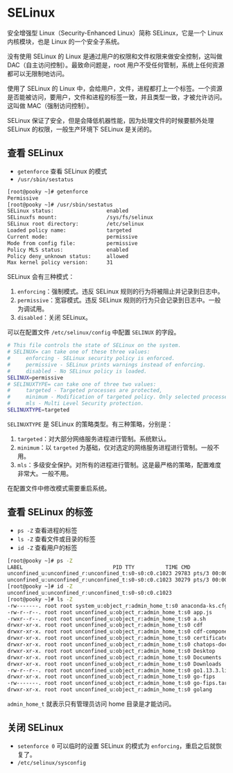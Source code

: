 # SELinux

安全增强型 Linux（Security-Enhanced Linux）简称 SELinux，它是一个 Linux 内核模块，也是 Linux 的一个安全子系统。

没有使用 SELinux 的 Linux 是通过用户的权限和文件权限来做安全控制，这叫做 DAC（自主访问控制）。最致命问题是，root 用户不受任何管制，系统上任何资源都可以无限制地访问。

使用了 SELinux 的 Linux 中，会给用户，文件，进程都打上一个标签。一个资源是否能被访问，要用户，文件和进程的标签一致，并且类型一致，才被允许访问。这叫做 MAC（强制访问控制）。

SELinux 保证了安全，但是会降低机器性能，因为处理文件的时候要额外处理 SELinux 的权限，一般生产环境下 SELinux 是关闭的。

## 查看 SELinux

- `getenforce` 查看 SELinux 的模式
- `/usr/sbin/sestatus`

```bash
[root@pooky ~]# getenforce
Permissive
[root@pooky ~]# /usr/sbin/sestatus
SELinux status:                 enabled
SELinuxfs mount:                /sys/fs/selinux
SELinux root directory:         /etc/selinux
Loaded policy name:             targeted
Current mode:                   permissive
Mode from config file:          permissive
Policy MLS status:              enabled
Policy deny_unknown status:     allowed
Max kernel policy version:      31

```

SELinux 会有三种模式：

1. `enforcing`：强制模式。违反 SELinux 规则的行为将被阻止并记录到日志中。
2. `permissive`：宽容模式。违反 SELinux 规则的行为只会记录到日志中。一般为调试用。
3. `disabled`：关闭 SELinux。

可以在配置文件 `/etc/selinux/config` 中配置 `SELINUX` 的字段。

```bash
# This file controls the state of SELinux on the system.
# SELINUX= can take one of these three values:
#     enforcing - SELinux security policy is enforced.
#     permissive - SELinux prints warnings instead of enforcing.
#     disabled - No SELinux policy is loaded.
SELINUX=permissive
# SELINUXTYPE= can take one of three two values:
#     targeted - Targeted processes are protected,
#     minimum - Modification of targeted policy. Only selected processes are protected.
#     mls - Multi Level Security protection.
SELINUXTYPE=targeted

```

`SELINUXTYPE` 是 SELinux 的策略类型。有三种策略，分别是：

1. `targeted`：对大部分网络服务进程进行管制。系统默认。
2. `minimum`：以 `targeted` 为基础，仅对选定的网络服务进程进行管制。一般不用。
3. `mls`：多级安全保护。对所有的进程进行管制。这是最严格的策略，配置难度非常大。一般不用。

在配置文件中修改模式需要重启系统。

## 查看 SELinux 的标签

- `ps -Z` 查看进程的标签
- `ls -Z` 查看文件或目录的标签
- `id -Z` 查看用户的标签

```bash
[root@pooky ~]# ps -Z
LABEL                             PID TTY          TIME CMD
unconfined_u:unconfined_r:unconfined_t:s0-s0:c0.c1023 29783 pts/3 00:00:00 bash
unconfined_u:unconfined_r:unconfined_t:s0-s0:c0.c1023 30279 pts/3 00:00:00 ps
[root@pooky ~]# id -Z
unconfined_u:unconfined_r:unconfined_t:s0-s0:c0.c1023
[root@pooky ~]# ls -Z
-rw-------. root root system_u:object_r:admin_home_t:s0 anaconda-ks.cfg
-rw-r--r--. root root unconfined_u:object_r:admin_home_t:s0 app.js
-rwxr--r--. root root unconfined_u:object_r:admin_home_t:s0 a.sh
drwxr-xr-x. root root unconfined_u:object_r:admin_home_t:s0 cdf
drwxr-xr-x. root root unconfined_u:object_r:admin_home_t:s0 cdf-components
drwxr-xr-x. root root unconfined_u:object_r:admin_home_t:s0 certificate-controller
drwxr-xr-x. root root unconfined_u:object_r:admin_home_t:s0 chatops-docker
drwxr-xr-x. root root unconfined_u:object_r:admin_home_t:s0 Desktop
drwxr-xr-x. root root unconfined_u:object_r:admin_home_t:s0 Documents
drwxr-xr-x. root root unconfined_u:object_r:admin_home_t:s0 Downloads
-rw-r--r--. root root unconfined_u:object_r:admin_home_t:s0 go1.13.3.linux-amd64.tar.gz
drwxr-xr-x. root root unconfined_u:object_r:admin_home_t:s0 go-fips
-rw-------. root root unconfined_u:object_r:admin_home_t:s0 go-fips.tar
drwxr-xr-x. root root unconfined_u:object_r:admin_home_t:s0 golang

```

`admin_home_t` 就表示只有管理员访问 home 目录是才能访问。

## 关闭 SELinux

- `setenforce 0` 可以临时的设置 SELinux 的模式为 `enforcing`，重启之后就恢复了。
- `/etc/selinux/sysconfig`
